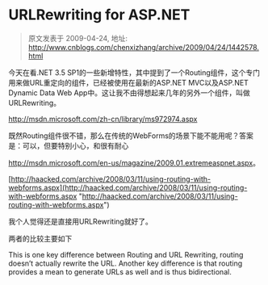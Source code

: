 # URLRewriting for ASP.NET 
> 原文发表于 2009-04-24, 地址: http://www.cnblogs.com/chenxizhang/archive/2009/04/24/1442578.html 


今天在看.NET 3.5 SP1的一些新增特性，其中提到了一个Routing组件，这个专门用来做URL重定向的组件，已经被使用在最新的ASP.NET MVC以及ASP.NET Dynamic Data Web App中。这让我不由得想起来几年的另外一个组件，叫做URLRewriting。

 <http://msdn.microsoft.com/zh-cn/library/ms972974.aspx>

 既然Routing组件很不错，那么在传统的WebForms的场景下能不能用呢？答案是：可以，但要特别小心，和很有耐心

 <http://msdn.microsoft.com/en-us/magazine/2009.01.extremeaspnet.aspx>。

 [http://haacked.com/archive/2008/03/11/using-routing-with-webforms.aspx](http://haacked.com/archive/2008/03/11/using-routing-with-webforms.aspx "http://haacked.com/archive/2008/03/11/using-routing-with-webforms.aspx")

 我个人觉得还是直接用URLRewriting就好了。

 两者的比较主要如下

 This is one key difference between Routing and URL Rewriting, routing doesn’t actually rewrite the URL. Another key difference is that routing provides a mean to generate URLs as well and is thus bidirectional.

